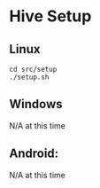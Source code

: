# Hive Setup

## Linux 

```
cd src/setup
./setup.sh
```

## Windows

N/A at this time

## Android: 

N/A at this time
